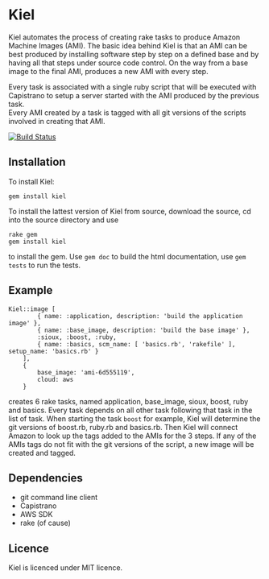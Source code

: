 Kiel
====
Kiel automates the process of creating rake tasks to produce Amazon Machine Images (AMI). The basic idea behind Kiel
is that an AMI can be best produced by installing software step by step on a defined base and by having all that 
steps under source code control. On the way from a base image to the final AMI, produces a new AMI with every step. 

Every task is associated with a single ruby script that will be executed
with Capistrano to setup a server started with the AMI produced by the previous task.  
Every AMI created by a task is tagged with all git versions of the scripts involved in creating that AMI.

[![Build Status](https://secure.travis-ci.org/TorstenRobitzki/Kiel.png)](http://travis-ci.org/TorstenRobitzki/Kiel)

Installation
------------

To install Kiel:

    gem install kiel

To install the lattest version of Kiel from source, download the source, cd into the source directory and use

    rake gem
    gem install kiel

to install the gem. Use `gem doc` to build the html documentation, use `gem tests` to run the tests.

Example
-------

    Kiel::image [
            { name: :application, description: 'build the application image' },
            { name: :base_image, description: 'build the base image' },
            :sioux, :boost, :ruby,
            { name: :basics, scm_name: [ 'basics.rb', 'rakefile' ], setup_name: 'basics.rb' }
        ],
        { 
            base_image: 'ami-6d555119', 
            cloud: aws
        }

creates 6 rake tasks, named application, base_image, sioux, boost, ruby and basics. Every task depends on all other
task following that task in the list of task. When starting the task `boost` for example, Kiel will determine the 
git versions of boost.rb, ruby.rb and basics.rb. Then Kiel will connect Amazon to look up the tags added to the 
AMIs for the 3 steps. If any of the AMIs tags do not fit with the git versions of the script, a new image will be
created and tagged.

Dependencies
------------
   - git command line client
   - Capistrano
   - AWS SDK
   - rake (of cause) 
   
Licence
-------

Kiel is licenced under MIT licence.